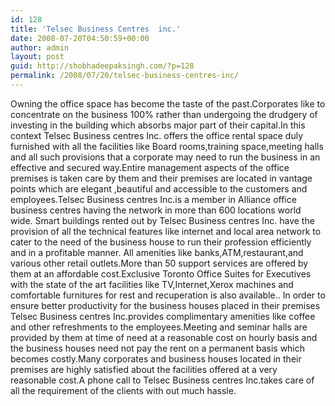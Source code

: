 ```yaml
---
id: 128
title: 'Telsec Business Centres  inc.'
date: 2008-07-20T04:50:59+00:00
author: admin
layout: post
guid: http://shobhadeepaksingh.com/?p=128
permalink: /2008/07/20/telsec-business-centres-inc/
---
```

Owning the office space has become the taste of the past.Corporates like to concentrate on the business 100% rather than undergoing the drudgery of investing in the building which absorbs major part of their capital.In this context Telsec Business centres Inc. offers the office rental space duly furnished with all the facilities like Board rooms,training space,meeting halls and all such provisions that a corporate may need to run the business in an effective and secured way.Entire management aspects of the office premises is taken care by them and their premises are located in vantage points which are elegant ,beautiful and accessible to the customers and employees.Telsec Business centres Inc.is a member in Alliance office business centres having the network in more than 600 locations world wide. Smart buildings rented out by Telsec Business centres Inc. have the provision of all the technical features like internet and local area network to cater to the need of the business house to run their profession efficiently and in a profitable manner. All amenities like banks,ATM,restaurant,and various other retail outlets.More than 50 support services are offered by them at an affordable cost.Exclusive Toronto Office Suites for Executives with the state of the art facilities like TV,Internet,Xerox machines and comfortable furnitures for rest and recuperation is also available.. In order to ensure better productivity for the business houses placed in their premises Telsec Business centres Inc.provides complimentary amenities like coffee and other refreshments to the employees.Meeting and seminar halls are provided by them at time of need at a reasonable cost on hourly basis and the business houses need not pay the rent on a permanent basis which becomes costly.Many corporates and business houses located in their premises are highly satisfied about the facilities offered at a very reasonable cost.A phone call to Telsec Business centres Inc.takes care of all the requirement of the clients with out much hassle.